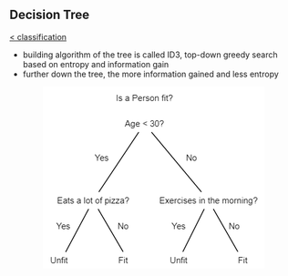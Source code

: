 ## Decision Tree
[< classification](../classification.md)
- building algorithm of the tree is called ID3, top-down greedy search based on entropy and information gain
- further down the tree, the more information gained and less entropy

<p align="center">
  <img src="./decisionTree.png"/>
</p>
